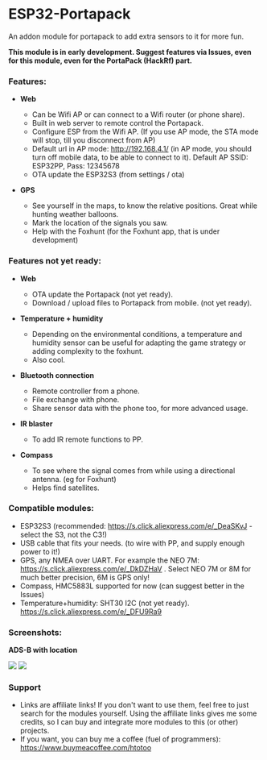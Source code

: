 # ESP32-Portapack
An addon module for portapack to add extra sensors to it for more fun.

**This module is in early development. Suggest features via Issues, even for this module, even for the PortaPack (HackRf) part.**

### Features:

- **Web**
  - Can be Wifi AP or can connect to a Wifi router (or phone share).
  - Built in web server to remote control the Portapack.
  - Configure ESP from the Wifi AP. (If you use AP mode, the STA mode will stop, till you disconnect from AP)
  - Default url in AP mode: http://192.168.4.1/ (in AP mode, you should turn off mobile data, to be able to connect to it). Default AP SSID: ESP32PP, Pass: 12345678
  - OTA update the ESP32S3 (from settings / ota)

- **GPS**
  - See yourself in the maps, to know the relative positions. Great while hunting weather balloons.
  - Mark the location of the signals you saw.
  - Help with the Foxhunt (for the Foxhunt app, that is under development)



### Features not yet ready: 

- **Web**
  - OTA update the Portapack (not yet ready).
  - Download / upload files to Portapack from mobile. (not yet ready).

- **Temperature + humidity**
  - Depending on the environmental conditions, a temperature and humidity sensor can be useful for adapting the game strategy or adding complexity to the foxhunt.
  - Also cool.

- **Bluetooth connection**
  - Remote controller from a phone.
  - File exchange with phone.
  - Share sensor data with the phone too, for more advanced usage.

- **IR blaster**
  - To add IR remote functions to PP.
- **Compass**
  - To see where the signal comes from while using a directional antenna. (eg for Foxhunt)
  - Helps find satellites.

### Compatible modules:
- ESP32S3 (recommended: https://s.click.aliexpress.com/e/_DeaSKvJ - select the S3, not the C3!)
- USB cable that fits your needs. (to wire with PP, and supply enough power to it!)
- GPS, any NMEA over UART. For example the NEO 7M: https://s.click.aliexpress.com/e/_DkDZHaV . Select NEO 7M or 8M for much better precision, 6M is GPS only!
- Compass, HMC5883L supported for now (can suggest better in the Issues)
- Temperature+humidity: SHT30 I2C (not yet ready). https://s.click.aliexpress.com/e/_DFU9Ra9 

### Screenshots:
**ADS-B with location**

![](https://github.com/htotoo/ESP32-Portapack/blob/main/ScreenShots/ADSB_mycoords.png?raw=true)  ![](https://github.com/htotoo/ESP32-Portapack/blob/main/ScreenShots/ADSB_mycoords_with_orientation.png?raw=true)

### Support
- Links are affiliate links! If you don't want to use them, feel free to just search for the modules yourself. Using the affiliate links gives me some credits, so I can buy and integrate more modules to this (or other) projects.
- If you want, you can buy me a coffee (fuel of programmers): https://www.buymeacoffee.com/htotoo